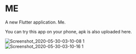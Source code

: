 # ME

A new Flutter application. Me.

You can try this app on your phone, apk is also uploaded here.

![Screenshot_2020-05-30-03-10-08 1](https://user-images.githubusercontent.com/47376002/83308633-d25c2d00-a224-11ea-95d9-1f0c195a4feb.png)![Screenshot_2020-05-30-03-10-16 1](https://user-images.githubusercontent.com/47376002/83308661-e011b280-a224-11ea-9695-ff451025b77e.png)
